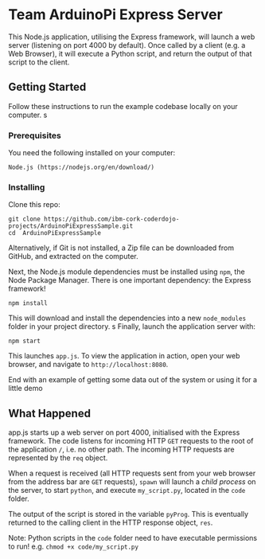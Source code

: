 # Team ArduinoPi Express Server

This Node.js application, utilising the Express framework, will launch a web server (listening on port 4000 by default). Once called by a client (e.g. a Web Browser), it will execute a Python script, and return the output of that script to the client.

## Getting Started

Follow these instructions to run the example codebase locally on your computer.
s
### Prerequisites

You need the following installed on your computer:

```
Node.js (https://nodejs.org/en/download/)
```

### Installing

Clone this repo:

```
git clone https://github.com/ibm-cork-coderdojo-projects/ArduinoPiExpressSample.git
cd  ArduinoPiExpressSample
```

Alternatively, if Git is not installed, a Zip file can be downloaded from GitHub, and extracted on the  computer.

Next, the Node.js module dependencies must be installed using `npm`, the Node Package Manager. There is one important dependency: the Express framework!

```
npm install
```

This will download and install the dependencies into a new `node_modules` folder in your project directory.
s
Finally, launch the application server with:

```
npm start
```

This launches `app.js`. To view the application in action, open your web browser, and navigate to `http://localhost:8080`.


End with an example of getting some data out of the system or using it for a little demo

## What Happened

app.js starts up a web server on port 4000, initialised with the Express framework. The code listens for incoming HTTP `GET` requests to the root of the application `/`, i.e. no other path. The incoming HTTP requests are represented by the `req` object.

When a request is received (all HTTP requests sent from your web browser from the address bar are `GET` requests), `spawn` will launch a *child process* on the server, to start `python`, and execute `my_script.py`, located in the `code` folder.

The output of the script is stored in the variable `pyProg`. This is eventually returned to the calling client in the HTTP response object, `res`.

Note: Python scripts in the `code` folder need to have executable permissions to run! e.g. `chmod +x code/my_script.py`
